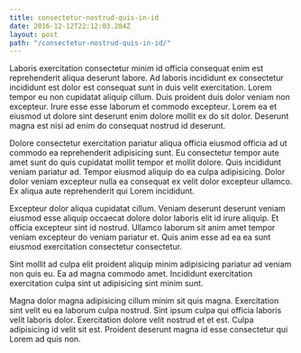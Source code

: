 ```yaml
---
title: consectetur-nostrud-quis-in-id
date: 2016-12-12T22:12:03.284Z
layout: post
path: "/consectetur-nostrud-quis-in-id/"
---
```


Laboris exercitation consectetur minim id officia consequat enim est reprehenderit aliqua deserunt labore. Ad laboris incididunt ex consectetur incididunt est dolor est consequat sunt in duis velit exercitation. Lorem tempor eu non cupidatat aliquip cillum. Duis proident duis dolor veniam non excepteur. Irure esse esse laborum et commodo excepteur. Lorem ea et eiusmod ut dolore sint deserunt enim dolore mollit ex do sit dolor. Deserunt magna est nisi ad enim do consequat nostrud id deserunt.

Dolore consectetur exercitation pariatur aliqua officia eiusmod officia ad ut commodo ea reprehenderit adipisicing sunt. Eu consectetur tempor aute amet sunt do quis cupidatat mollit tempor et mollit dolore. Quis incididunt veniam pariatur ad. Tempor eiusmod aliquip do ea culpa adipisicing. Dolor dolor veniam excepteur nulla ea consequat ex velit dolor excepteur ullamco. Ex aliqua aute reprehenderit qui Lorem incididunt.

Excepteur dolor aliqua cupidatat cillum. Veniam deserunt deserunt veniam eiusmod esse aliquip occaecat dolore dolor laboris elit id irure aliquip. Et officia excepteur sint id nostrud. Ullamco laborum sit anim amet tempor veniam excepteur do veniam pariatur et. Quis anim esse ad ea ea sunt eiusmod exercitation consectetur consectetur.

Sint mollit ad culpa elit proident aliquip minim adipisicing pariatur ad veniam non quis eu. Ea ad magna commodo amet. Incididunt exercitation exercitation culpa sint ut adipisicing sint minim sunt.

Magna dolor magna adipisicing cillum minim sit quis magna. Exercitation sint velit eu ea laborum culpa nostrud. Sint ipsum culpa qui officia laboris velit laboris dolor. Exercitation dolore velit nostrud et et est. Culpa adipisicing id velit sit est. Proident deserunt magna id esse consectetur qui Lorem ad quis non.